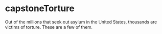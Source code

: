 # capstoneTorture
Out of the millions that seek out asylum in the United States, thousands are victims of torture. These are a few of them. 
